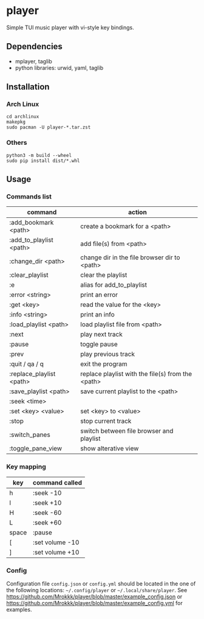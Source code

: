# player

Simple TUI music player with vi-style key bindings.

## Dependencies

* mplayer, taglib
* python libraries: urwid, yaml, taglib

## Installation

### Arch Linux
```
cd archlinux
makepkg
sudo pacman -U player-*.tar.zst
```

### Others
```
python3 -m build --wheel
sudo pip install dist/*.whl
```

## Usage

### Commands list

command                      | action
---------------------------  | ----------------------------------
:add\_bookmark \<path\>      | create a bookmark for a \<path\>
:add\_to\_playlist \<path\>  | add file(s) from \<path\>
:change\_dir \<path\>        | change dir in the file browser dir to \<path\>
:clear\_playlist             | clear the playlist
:e                           | alias for add\_to\_playlist
:error \<string\>            | print an error
:get \<key\>                 | read the value for the \<key\>
:info \<string\>             | print an info
:load\_playlist \<path\>     | load playlist file from \<path\>
:next                        | play next track
:pause                       | toggle pause
:prev                        | play previous track
:quit / qa / q               | exit the program
:replace\_playlist \<path\>  | replace playlist with the file(s) from the \<path\>
:save\_playlist \<path\>     | save current playlist to the \<path\>
:seek \<time\>               |
:set \<key\> \<value\>       | set \<key\> to \<value\>
:stop                        | stop current track
:switch\_panes               | switch between file browser and playlist
:toggle\_pane\_view          | show alterative view

### Key mapping
key                         | command called
--------------------------- | ----------------------------------
h                           | :seek -10
l                           | :seek +10
H                           | :seek -60
L                           | :seek +60
space                       | :pause
\[                          | :set volume -10
\]                          | :set volume +10

### Config

Configuration file `config.json` or `config.yml` should be located in the one of the following locations: `~/.config/player` or `~/.local/share/player`. See https://github.com/Mrokkk/player/blob/master/example_config.json or https://github.com/Mrokkk/player/blob/master/example_config.yml for examples.
